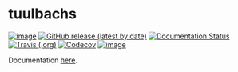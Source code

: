 # tuulbachs
[![image](https://img.shields.io/github/license/dksmiffs/tuulbachs.svg)](https://github.com/dksmiffs/tuulbachs)
[![GitHub release (latest by date)](https://img.shields.io/github/v/release/dksmiffs/tuulbachs)](https://github.com/dksmiffs/tuulbachs/releases)
[![Documentation Status](https://readthedocs.org/projects/tuulbachs/badge/?version=latest)](https://tuulbachs.readthedocs.io/en/latest/?badge=latest)
[![Travis (.org)](https://img.shields.io/travis/dksmiffs/tuulbachs)](https://travis-ci.org/dksmiffs/tuulbachs)
[![Codecov](https://img.shields.io/codecov/c/github/dksmiffs/tuulbachs)](https://app.codecov.io/gh/dksmiffs/tuulbachs)
[![image](https://img.shields.io/codacy/grade/314181c79d84463aadfd0f6ea054d2ee.svg)](https://app.codacy.com/manual/dksmiffs/tuulbachs/dashboard)

Documentation [here][1].

[1]: https://tuulbachs.readthedocs.io/en/latest/

